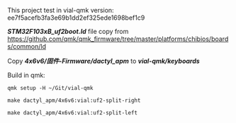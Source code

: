 This project test in vial-qmk version: ee7f5acefb3fa3e69b1dd2ef325ede1698bef1c9

***STM32F103xB_uf2boot.ld*** file copy from https://github.com/qmk/qmk_firmware/tree/master/platforms/chibios/boards/common/ld

Copy ***4x6v6/固件-Firmware/dactyl_apm*** to ***vial-qmk/keyboards***

Build in qmk:
```
qmk setup -H ~/Git/vial-qmk

make dactyl_apm/4x6v6:vial:uf2-split-right

make dactyl_apm/4x6v6:vial:uf2-split-left
```

